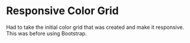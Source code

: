 Responsive Color Grid
====================

Had to take the initial color grid that was created and make it responsive. This was before using Bootstrap.
